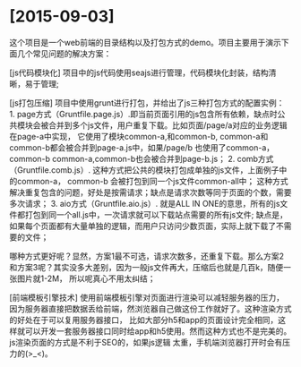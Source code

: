 [2015-09-03]
============================================================
这个项目是一个web前端的目录结构以及打包方式的demo。项目主要用于演示下面几个常见问题的解决方案：

[js代码模块化]
项目中的js代码使用seajs进行管理，代码模块化封装，结构清晰，易于管理;

[js打包压缩]
项目中使用grunt进行打包，并给出了js三种打包方式的配置实例：
    1. page方式（Gruntfile.page.js）.即当前页面引用的js包含所有依赖，缺点时公共模块会被合并到多个js文件，用户重复下载。比如页面/page/a对应的业务逻辑在page-a中实现，
    它使用了模块common-a,和common-b, common-a和common-b都会被合并到page-a.js中，如果/page/b 也使用了common-a，common-b
    common-a,common-b也会被合并到page-b.js；
    2. comb方式（Gruntfile.comb.js）. 这种方式把公共的模块打包成单独的js文件，上面例子中的common-a， common-b 会被打包到同一个js文件common-all中；
    这种方式解决重复包含的问题，好处是按需请求；缺点是请求次数等同于页面的个数，需要多次请求；
    3. aio方式（Gruntfile.aio.js）. 就是ALL IN ONE的意思，所有的js文件都打包到同一个all.js中，一次请求就可以下载站点需要的所有js文件;
    缺点是，如果每个页面都有大量单独的逻辑，而用户只访问少数页面，实际上就下载了不需要的文件；
    
哪种方式更好呢？显然，方案1最不可选，请求次数多，还重复下载。那么方案2和方案3呢？其实没多大差别，因为一般js文件再大，压缩后也就是几百k，随便一张图片就1-2M，
所以呢真心不用太纠结；

[前端模板引擎技术]
使用前端模板引擎对页面进行渲染可以减轻服务器的压力，因为服务器直接把数据丢给前端，然浏览器自己做这份工作就好了。这种渲染方式的好处在于可以复用服务器接口，
比如大部分h5和app的页面设计完全相同，这样就可以开发一套服务器接口同时给app和h5使用。然而这种方式也不是完美的。js渲染页面的方式是不利于SEO的，如果js逻辑
太重，手机端浏览器打开时会有压力的(>_<)。




